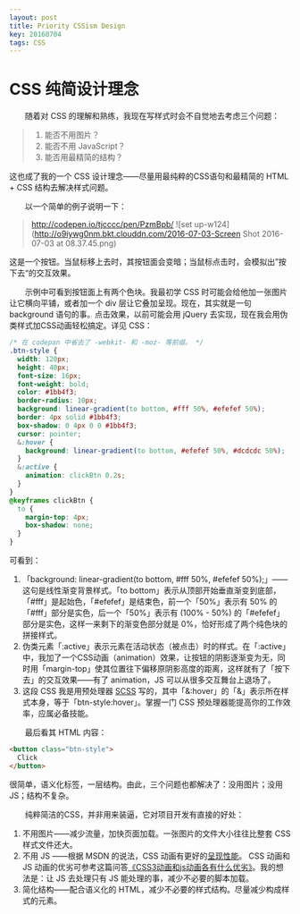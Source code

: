 ```yaml
---
layout: post
title: Priority CSSism Design
key: 20160704
tags: CSS
---
```

# CSS 纯简设计理念

　　随着对 CSS 的理解和熟练，我现在写样式时会不自觉地去考虑三个问题：

> 1. 能否不用图片？
> 2. 能否不用 JavaScript？
> 3. 能否用最精简的结构？

这也成了我的一个 CSS 设计理念——尽量用最纯粹的CSS语句和最精简的 HTML + CSS 结构去解决样式问题。

　　以一个简单的例子说明一下：

> http://codepen.io/tjcccc/pen/PzmBpb/
> ![set up-w124](http://o9iywg0nm.bkt.clouddn.com/2016-07-03-Screen Shot 2016-07-03 at 08.37.45.png)

这是一个按钮。当鼠标移上去时，其按钮面会变暗；当鼠标点击时，会模拟出”按下去“的交互效果。

　　示例中可看到按钮面上有两个色块。我最初学 CSS 时可能会给他加一张图片让它横向平铺，或者加一个 div 层让它叠加呈现。现在，其实就是一句 background 语句的事。点击效果，以前可能会用 jQuery 去实现，现在我会用伪类样式加CSS动画轻松搞定。详见 CSS：

```css
/* 在 codepan 中省去了 -webkit- 和 -moz- 等前缀。 */
.btn-style {
  width: 120px;
  height: 40px;
  font-size: 16px;
  font-weight: bold;
  color: #1bb4f3;
  border-radius: 10px;
  background: linear-gradient(to bottom, #fff 50%, #efefef 50%);
  border: 4px solid #1bb4f3;
  box-shadow: 0 4px 0 0 #1bb4f3;
  cursor: pointer;
  &:hover {
    background: linear-gradient(to bottom, #efefef 50%, #dcdcdc 50%);
  }
  &:active {
    animation: clickBtn 0.2s;
  }
}
@keyframes clickBtn {
  to {
    margin-top: 4px;
    box-shadow: none;
  }
}
```

可看到：

1. 「background: linear-gradient(to bottom, #fff 50%, #efefef 50%);」——这句是线性渐变背景样式。「to bottom」表示从顶部开始垂直渐变到底部，「#fff」是起始色，「#efefef」是结束色，前一个「50%」表示有 50% 的「#fff」部分是实色，后一个「50%」表示有 (100% - 50%) 的「#efefef」部分是实色，这样一来剩下的渐变色部分就是 0%，恰好形成了两个纯色块的拼接样式。
2. 伪类元素「:active」表示元素在活动状态（被点击）时的样式。在「:active」中，我加了一个CSS动画（animation）效果，让按钮的阴影逐渐变为无，同时用「margin-top」使其位置往下偏移原阴影高度的距离，这样就有了「按下去」的交互效果——有了 animation，JS 可以从很多交互舞台上退场了。
3. 这段 CSS 我是用预处理器 [SCSS](https://sass-lang.com) 写的，其中「&:hover」的「&」表示所在样式本身，等于「btn-style:hover」。掌握一门 CSS 预处理器能提高你的工作效率，应属必备技能。

　　最后看其 HTML 内容：

```html
<button class="btn-style">
  Click
</button>
```

很简单，语义化标签，一层结构。由此，三个问题也都解决了：没用图片；没用JS；结构不复杂。

　　纯粹简洁的CSS，并非用来装逼，它对项目开发有直接的好处：

1. 不用图片——减少流量，加快页面加载。一张图片的文件大小往往比整套 CSS 样式文件还大。
2. 不用 JS ——根据 MSDN 的说法，CSS 动画有更好的[呈现性能](https://msdn.microsoft.com/zh-cn/library/jj680076(v=vs.85).aspx)。 CSS 动画和 JS 动画的优劣可参考这篇问答[《CSS3动画和js动画各有什么优劣》](https://segmentfault.com/q/1010000000645415)。我的想法是：让 JS 去处理只有 JS 能处理的事，减少不必要的脚本加载。
3. 简化结构——配合语义化的 HTML，减少不必要的样式结构。尽量减少构成样式的元素。
